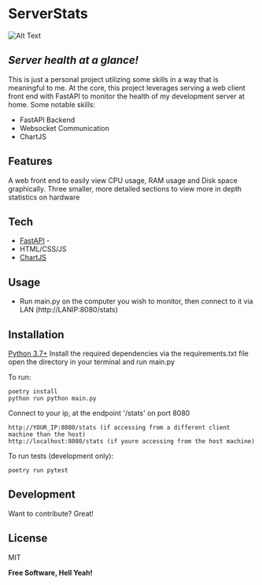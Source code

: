 
# ServerStats
![Alt Text](https://github.com/sockheadrps/ServerStats/blob/main/18d3fabd7697a28ce7a5161f424964e5.gif)
## _Server health at a glance!_

This is just a personal project utilizing some skills in a way that is meaningful to me. At the core, this project leverages serving a web client front end with FastAPI to monitor the health of my development server at home. Some notable skills:

- FastAPI Backend
- Websocket Communication
- ChartJS

## Features

A web front end to easily view CPU usage, RAM usage and Disk space graphically.
Three smaller, more detailed sections to view more in depth statistics on hardware


## Tech



- [FastAPI](https://fastapi.tiangolo.com/) -
- HTML/CSS/JS
- [ChartJS](https://www.chartjs.org/)

## Usage
- Run main.py on the computer you wish to monitor, then connect to it via LAN (http://LANIP:8080/stats)



## Installation

[Python 3.7+](https://www.python.org/)
Install the required dependencies via the requirements.txt file
open the directory in your terminal and run main.py
    
To run:
```
poetry install
python run python main.py
```
Connect to your ip, at the endpoint '/stats' on port 8080
```
http://YOUR_IP:8080/stats (if accessing from a different client machine than the host)
http://localhost:8080/stats (if youre accessing from the host machine)
```
To run tests (development only):
```
poetry run pytest
```
## Development

Want to contribute? Great!


## License

MIT

**Free Software, Hell Yeah!**

[//]: # (These are reference links used in the body of this note and get stripped out when the markdown processor does its job. There is no need to format nicely because it shouldn't be seen. Thanks SO - http://stackoverflow.com/questions/4823468/store-comments-in-markdown-syntax)




